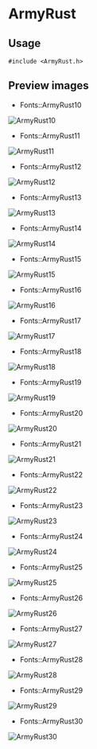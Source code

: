 ArmyRust
==========

Usage
------

    #include <ArmyRust.h>

Preview images
--------------
* Fonts::ArmyRust10 

![ArmyRust10](https://raw.githubusercontent.com/Cariad/ArmyRust/master/Preview/ArmyRust10.png)

* Fonts::ArmyRust11 

![ArmyRust11](https://raw.githubusercontent.com/Cariad/ArmyRust/master/Preview/ArmyRust11.png)

* Fonts::ArmyRust12 

![ArmyRust12](https://raw.githubusercontent.com/Cariad/ArmyRust/master/Preview/ArmyRust12.png)

* Fonts::ArmyRust13 

![ArmyRust13](https://raw.githubusercontent.com/Cariad/ArmyRust/master/Preview/ArmyRust13.png)

* Fonts::ArmyRust14 

![ArmyRust14](https://raw.githubusercontent.com/Cariad/ArmyRust/master/Preview/ArmyRust14.png)

* Fonts::ArmyRust15 

![ArmyRust15](https://raw.githubusercontent.com/Cariad/ArmyRust/master/Preview/ArmyRust15.png)

* Fonts::ArmyRust16 

![ArmyRust16](https://raw.githubusercontent.com/Cariad/ArmyRust/master/Preview/ArmyRust16.png)

* Fonts::ArmyRust17 

![ArmyRust17](https://raw.githubusercontent.com/Cariad/ArmyRust/master/Preview/ArmyRust17.png)

* Fonts::ArmyRust18 

![ArmyRust18](https://raw.githubusercontent.com/Cariad/ArmyRust/master/Preview/ArmyRust18.png)

* Fonts::ArmyRust19 

![ArmyRust19](https://raw.githubusercontent.com/Cariad/ArmyRust/master/Preview/ArmyRust19.png)

* Fonts::ArmyRust20 

![ArmyRust20](https://raw.githubusercontent.com/Cariad/ArmyRust/master/Preview/ArmyRust20.png)

* Fonts::ArmyRust21 

![ArmyRust21](https://raw.githubusercontent.com/Cariad/ArmyRust/master/Preview/ArmyRust21.png)

* Fonts::ArmyRust22 

![ArmyRust22](https://raw.githubusercontent.com/Cariad/ArmyRust/master/Preview/ArmyRust22.png)

* Fonts::ArmyRust23 

![ArmyRust23](https://raw.githubusercontent.com/Cariad/ArmyRust/master/Preview/ArmyRust23.png)

* Fonts::ArmyRust24 

![ArmyRust24](https://raw.githubusercontent.com/Cariad/ArmyRust/master/Preview/ArmyRust24.png)

* Fonts::ArmyRust25 

![ArmyRust25](https://raw.githubusercontent.com/Cariad/ArmyRust/master/Preview/ArmyRust25.png)

* Fonts::ArmyRust26 

![ArmyRust26](https://raw.githubusercontent.com/Cariad/ArmyRust/master/Preview/ArmyRust26.png)

* Fonts::ArmyRust27 

![ArmyRust27](https://raw.githubusercontent.com/Cariad/ArmyRust/master/Preview/ArmyRust27.png)

* Fonts::ArmyRust28 

![ArmyRust28](https://raw.githubusercontent.com/Cariad/ArmyRust/master/Preview/ArmyRust28.png)

* Fonts::ArmyRust29 

![ArmyRust29](https://raw.githubusercontent.com/Cariad/ArmyRust/master/Preview/ArmyRust29.png)

* Fonts::ArmyRust30 

![ArmyRust30](https://raw.githubusercontent.com/Cariad/ArmyRust/master/Preview/ArmyRust30.png)

